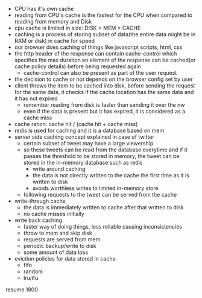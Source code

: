 - CPU has it's own cache
- reading from CPU's cache is the fastest for the CPU when compared to reading from memory and Disk
- cpu cache is limited in size: DISK > MEM > CACHE
- caching is a process of storing subset of data(the entire data might be in RAM or disk) in cache for speed
- our browser does caching of things like javascript scripts, html, css
- the http header of the response can contain cache-control which specifies the max duration an element of the response can be cached(or cache policy details) before being requested again
	- cache-control can also be present as part of the user request
- the decision to cache or not depends on the browser config set by user
- client throws the item to be cached into disk, before sending the request for the same data, it checks if the cache location has the same data and it has not expired 
	- remember reading from disk is faster than sending it over the nw
	- even if the data is present but it has expired, it is considered as a cache miss
- cache ration: cache hit / (cache hit + cache miss)
- redis is used for caching and it is a database based on mem
- server side caching concept explained in case of twitter
	- certain subset of tweet may have a large viewership
	- so these tweets can be read from the database everytime and if it passes the threshold to be stored in memory, the tweet can be stored in the in-memory database such as redis
		- write around caching
		- the data is not directly written to the cache the first time as it is written to disk
		- avoids worthless writes to limited in-memory store
	- following requests to the tweet can be served from the cache
- write-through cache
	- the data is immediately written to cache after that written to disk
	- no cache misses initially
- write back caching
	- faster way of doing things, less reliable causing inconsistencies
	- throw to mem and skip disk
	- requests are served from mem
	- periodic backup/write to disk
	- some amount of data loss
- eviction policies for data stored in cache
	- fifo
	- random
	- lru/lfu

resume 1800